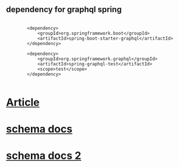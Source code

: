 ## dependency for graphql spring

```
        
        <dependency>
            <groupId>org.springframework.boot</groupId>
            <artifactId>spring-boot-starter-graphql</artifactId>
        </dependency>
        
        <dependency>
            <groupId>org.springframework.graphql</groupId>
            <artifactId>spring-graphql-test</artifactId>
            <scope>test</scope>
        </dependency>
        
```

# [Article ](https://www.danvega.dev/blog/2022/05/17/spring-for-graphql/)
# [schema docs](https://graphql.org/learn/schema/)
# [schema docs 2](https://www.apollographql.com/docs/apollo-server/schema/schema/)